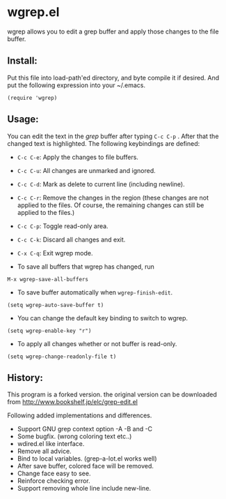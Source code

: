wgrep.el
========

wgrep allows you to edit a grep buffer and apply those changes to
the file buffer.

## Install:

Put this file into load-path'ed directory, and byte compile it if
desired. And put the following expression into your ~/.emacs.

```
(require 'wgrep)
```

## Usage:

You can edit the text in the *grep* buffer after typing `C-c C-p` .
After that the changed text is highlighted.
The following keybindings are defined:

* `C-c C-e`: Apply the changes to file buffers.
* `C-c C-u`: All changes are unmarked and ignored.
* `C-c C-d`: Mark as delete to current line (including newline).
* `C-c C-r`: Remove the changes in the region (these changes are not
  applied to the files. Of course, the remaining
  changes can still be applied to the files.)
* `C-c C-p`: Toggle read-only area.
* `C-c C-k`: Discard all changes and exit.
* `C-x C-q`: Exit wgrep mode.

* To save all buffers that wgrep has changed, run

```
M-x wgrep-save-all-buffers
```

* To save buffer automatically when `wgrep-finish-edit`.

```
(setq wgrep-auto-save-buffer t)
```

* You can change the default key binding to switch to wgrep.

```
(setq wgrep-enable-key "r")
```

* To apply all changes whether or not buffer is read-only.

```
(setq wgrep-change-readonly-file t)
```

## History:

This program is a forked version. the original version can be downloaded from
http://www.bookshelf.jp/elc/grep-edit.el

Following added implementations and differences.
* Support GNU grep context option -A -B and -C
* Some bugfix. (wrong coloring text etc..)
* wdired.el like interface.
* Remove all advice.
* Bind to local variables. (grep-a-lot.el works well)
* After save buffer, colored face will be removed.
* Change face easy to see.
* Reinforce checking error.
* Support removing whole line include new-line.

